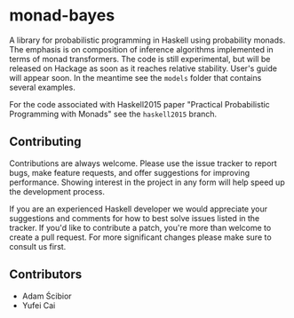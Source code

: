 # monad-bayes

A library for probabilistic programming in Haskell using probability monads. The emphasis is on composition of inference algorithms implemented in terms of monad transformers. The code is still experimental, but will be released on Hackage as soon as it reaches relative stability. User's guide will appear soon. In the meantime see the `models` folder that contains several examples.

For the code associated with Haskell2015 paper "Practical Probabilistic Programming with Monads" see the `haskell2015` branch.

## Contributing

Contributions are always welcome. Please use the issue tracker to report bugs, make feature requests, and offer suggestions for improving performance. Showing interest in the project in any form will help speed up the development process.

If you are an experienced Haskell developer we would appreciate your suggestions and comments for how to best solve issues listed in the tracker. If you'd like to contribute a patch, you're more than welcome to create a pull request. For more significant changes please make sure to consult us first.

## Contributors

* Adam Ścibior
* Yufei Cai
